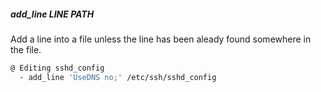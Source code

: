 ##### add_line LINE PATH

Add a line into a file unless the line has been aleady found somewhere in the file.

```bash
@ Editing sshd_config
  - add_line 'UseDNS no;' /etc/ssh/sshd_config
```
